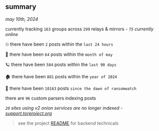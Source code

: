 
## summary
_may 10th, 2024_

currently tracking `163` groups across `299` relays & mirrors - _`75` currently online_

⏲ there have been `2` posts within the `last 24 hours`

🦈 there have been `64` posts within the `month of may`

🪐 there have been `584` posts within the `last 90 days`

🏚 there have been `881` posts within the `year of 2024`

🦕 there have been `10163` posts `since the dawn of ransomwatch`

there are `96` custom parsers indexing posts

_`20` sites using v2 onion services are no longer indexed - [support.torproject.org](https://support.torproject.org/onionservices/v2-deprecation/)_

> see the project [README](https://github.com/joshhighet/ransomwatch#ransomwatch--) for backend technicals
